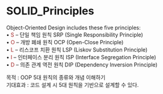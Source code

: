 # SOLID_Principles
Object-Oriented Design includes these five principles:<br>
• <span style="color:brown">S</span> – 단일 책임 원칙 SRP (Single Responsibility Principle)<br>
• <span style="color:brown">O</span> – 개방 폐쇄 원칙 OCP (Open-Close Principle)<br>
• <span style="color:brown">L</span> – 리스코프 치환 원칙 LSP (Liskov Substitution Principle)<br>
• <span style="color:brown">I</span> – 인터페이스 분리 원칙 ISP (Interface Segregation Principle)<br>
• <span style="color:brown">D</span> – 의존 관계 역전 원칙 DIP (Dependency Inversion Principle)<br>

목적 : OOP 5대 원칙의 종류와 개념 이해하기<br>
기대효과 : 코드 설계 시 5대 원칙을 기반으로 설계할 수 있다.
